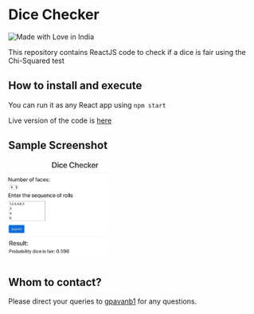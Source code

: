 # Dice Checker

![Made with Love in India](https://madewithlove.org.in/badge.svg)

This repository contains ReactJS code to 
check if a dice is fair using the Chi-Squared test

## How to install and execute
You can run it as any React app using `npm start`

Live version of the code is [here](https://dice-checker.firebaseapp.com/)

## Sample Screenshot

<img src="images/sample.png" width="200">

## Whom to contact?

Please direct your queries to [gpavanb1](http://github.com/gpavanb1)
for any questions.
